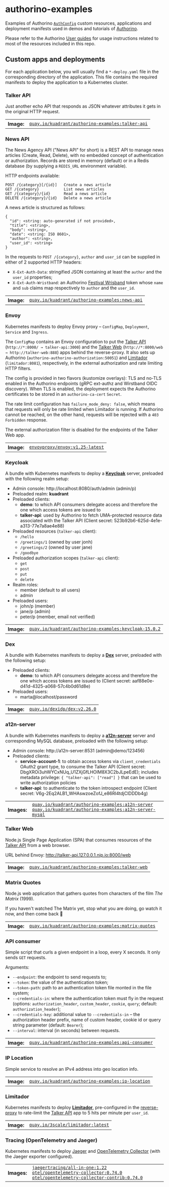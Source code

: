 # authorino-examples

Examples of Authorino [`AuthConfig`](https://github.com/kuadrant/authorino/blob/docs/architecture.md#the-authorino-authconfig-custom-resource-definition-crd) custom resources, applications and deployment manifests used in demos and tutorials of [Authorino](https://github.com/kuadrant/authorino).

Please refer to the Authorino [User guides](https://github.com/kuadrant/authorino/blob/main/docs/user-guides.md) for usage instructions related to most of the resources included in this repo.

## Custom apps and deployments

For each application below, you will usually find a `*-deploy.yaml` file in the corresponding directory of the application. This file contains the required manifests to deploy the application to a Kubernetes cluster.

### Talker API

Just another echo API that responds as JSON whatever attributes it gets in the original HTTP request.

<table>
 <tbody>
    <tr>
      <th>Image:</th>
      <td><a href="https://quay.io/kuadrant/authorino-examples:talker-api"><code>quay.io/kuadrant/authorino-examples:talker-api</code></a></td>
    </tr>
  </tbody>
</table>

### News API

The News Agency API ("News API" for short) is a REST API to manage news articles (Create, Read, Delete), with no embedded concept of authentication or authorization. Records are stored in memory (default) or in a Redis database (by supplying a `REDIS_URL` environment variable).

HTTP endpoints available:
```
POST /{category}[/{id}]   Create a news article
GET /{category}           List news articles
GET /{category}/{id}      Read a news article
DELETE /{category}/{id}   Delete a news article
```

A news article is structured as follows:

```jsonc
{
  "id": <string: auto-generated if not provided>,
  "title": <string>,
  "body": <string>,
  "date": <string: ISO 8601>,
  "author": <string>,
  "user_id": <string>
}
```

In the requests to `POST /{category}`, `author` and `user_id` can be supplied in either of 2 supported HTTP headers:
- `X-Ext-Auth-Data`: stringified JSON containing at least the `author` and the `user_id` properties;
- `X-Ext-Auth-Wristband`: an Authorino [Festival Wrisband](https://github.com/Kuadrant/authorino/blob/main/docs/features.md#festival-wristband-tokens-responsewristband) token whose `name` and `sub` claims map respectively to `author` and the `user_id`.

<table>
 <tbody>
    <tr>
      <th>Image:</th>
      <td><a href="https://quay.io/kuadrant/authorino-examples:news-api"><code>quay.io/kuadrant/authorino-examples:news-api</code></a></td>
    </tr>
  </tbody>
</table>

### Envoy

Kubernetes manifests to deploy Envoy proxy – `ConfigMap`, `Deployment`, `Service` and `Ingress`.

The `ConfigMap` contains an Envoy configuration to put the [Talker API](#talker-api) (`http://*:8000/ → talker-api:3000`) and the [Talker Web](talker-web) (`http://*:8000/web → http://talker-web:888`) apps behind the reverse-proxy. It also sets up Authorino (`authorino-authorino-authorization:50051`) and [Limitador](#limitador) (`limitador:8081`), respectively, in the external authorization and rate limiting HTTP filters.

The config is provided in two flavors (kustomize overlays): TLS and no-TLS enabled in the Authorino endpoints (gRPC ext-authz and Wirstband OIDC discovery). When TLS is enabled, the deployment expects the Authorino certificates to be stored in an `authorino-ca-cert` `Secret`.

The rate limit configuration has `failure_mode_deny: false`, which means that requests will only be rate limited when Limitador is running. If Authorino cannot be reached, on the other hand, requests will be rejected with a `403 Forbidden` response.

The external authorization filter is disabled for the endpoints of the Talker Web app.

<table>
 <tbody>
    <tr>
      <th>Image:</th>
      <td><a href="https://hub.docker.com/r/envoyproxy/envoy/tags/?page=1&name=v1.25-latest"><code>envoyproxy/envoy:v1.25-latest</code></a></td>
    </tr>
  </tbody>
</table>

### Keycloak

A bundle with Kubernetes manifests to deploy a [**Keycloak**](https://www.keycloak.org) server, preloaded with the following realm setup:<br/>
- Admin console: http://localhost:8080/auth/admin (admin/p)
- Preloaded realm: **kuadrant**
- Preloaded clients:
  - **demo**: to which API consumers delegate access and therefore the one which access tokens are issued to
  - **talker-api**: used by Authorino to fetch UMA-protected resource data associated with the Talker API (Client secret: 523b92b6-625d-4e1e-a313-77e7a8ae4e88)
- Preloaded resources (`talker-api` client):
  - `/hello`
  - `/greetings/1` (owned by user jonh)
  - `/greetings/2` (owned by user jane)
  - `/goodbye`
- Preloaded authorization scopes (`talker-api` client):
  - `get`
  - `post`
  - `put`
  - `delete`
- Realm roles:
  - member (default to all users)
  - admin
- Preloaded users:
  - john/p (member)
  - jane/p (admin)
  - peter/p (member, email not verified)

<table>
 <tbody>
    <tr>
      <th>Image:</th>
      <td><a href="quay.io/kuadrant/authorino-examples:keycloak-15.0.2"><code>quay.io/kuadrant/authorino-examples:keycloak-15.0.2</code></a></td>
    </tr>
  </tbody>
</table>

### Dex

A bundle with Kubernetes manifests to deploy a [**Dex**](https://dexidp.io) server, preloaded with the following setup:<br/>
- Preloaded clients:<br/>
  - **demo**: to which API consumers delegate access and therefore the one which access tokens are issued to (Client secret: aaf88e0e-d41d-4325-a068-57c4b0d61d8e)
- Preloaded users:<br/>
  - marta@localhost/password

<table>
 <tbody>
    <tr>
      <th>Image:</th>
      <td><a href="https://quay.io/dexidp/dex:v2.26.0"><code>quay.io/dexidp/dex:v2.26.0</code></a></td>
    </tr>
  </tbody>
</table>

### a12n-server

A bundle with Kubernetes manifests to deploy a [**a12n-server**](https://github.com/curveball/a12n-server) server and corresponding MySQL database, preloaded with the following setup:<br/>
- Admin console: http://a12n-server:8531 (admin@demo/123456)
- Preloaded clients:<br/>
  - **service-account-1**: to obtain access tokens via `client_credentials` OAuth2 grant type, to consume the Talker API (Client secret: DbgXROi3uhWYCxNUq_U1ZXjGfLHOIM8X3C2bJLpeEdE); includes metadata privilege: `{ "talker-api": ["read"] }` that can be used to write authorization policies
  - **talker-api**: to authenticate to the token introspect endpoint (Client secret: V6g-2Eq2ALB1_WHAswzoeZofJ_e86RI4tdjClDDDb4g)

<table>
 <tbody>
    <tr>
      <th>Images:</th>
      <td>
        <a href="https://quay.io/kuadrant/authorino-examples:a12n-server"><code>quay.io/kuadrant/authorino-examples:a12n-server</code></a><br/>
        <a href="https://quay.io/kuadrant/authorino-examples:a12n-server-mysql"><code>quay.io/kuadrant/authorino-examples:a12n-server-mysql</code></a>
      </td>
    </tr>
  </tbody>
</table>

### Talker Web

Node.js Single Page Application (SPA) that consumes resources of the [Talker API](#talker-api) from a web browser.

URL behind Envoy: http://talker-api.127.0.0.1.nip.io:8000/web

<table>
 <tbody>
    <tr>
      <th>Image:</th>
      <td><a href="https://quay.io/kuadrant/authorino-examples:talker-web"><code>quay.io/kuadrant/authorino-examples:talker-web</code></a></td>
    </tr>
  </tbody>
</table>

### Matrix Quotes

Node.js web application that gathers quotes from characters of the film _The Matrix_ (1999).

If you haven't watched The Matrix yet, stop what you are doing, go watch it now, and then come back 🙂

<table>
 <tbody>
    <tr>
      <th>Image:</th>
      <td><a href="https://quay.io/kuadrant/authorino-examples:matrix-quotes"><code>quay.io/kuadrant/authorino-examples:matrix-quotes</code></a></td>
    </tr>
  </tbody>
</table>

### API consumer

Simple script that curls a given endpoint in a loop, every X seconds. It only sends `GET` requests.

Arguments:
- `--endpoint`: the endpoint to send requests to;
- `--token`: the value of the authentication token;
- `--token-path`: path to an authentication token file monted in the file system;
- `--credentials-in`: where the authentication token must fly in the request (options: `authorization_header`, `custom_header`, `cookie`, `query`; default: `authorization_header`);
- `--credentials-key`: additional value to `--credentials-in` – the authorization header prefix, name of custom header, cookie id or query string parameter (default: `Bearer`);
- `--interval`: interval (in seconds) between requests.

<table>
 <tbody>
    <tr>
      <th>Image:</th>
      <td><a href="https://quay.io/kuadrant/authorino-examples:api-consumer"><code>quay.io/kuadrant/authorino-examples:api-consumer</code></a></td>
    </tr>
  </tbody>
</table>

### IP Location

Simple service to resolve an IPv4 address into geo location info.

<table>
 <tbody>
    <tr>
      <th>Image:</th>
      <td><a href="https://quay.io/kuadrant/authorino-examples:ip-location"><code>quay.io/kuadrant/authorino-examples:ip-location</code></a></td>
    </tr>
  </tbody>
</table>

### Limitador

Kubernetes manifests to deploy [**Limitador**](https://github.com/kuadrant/limitador), pre-configured in the [reverse-proxy](#envoy) to rate-limit the [Talker API](#talker-api) app to 5 hits per minute per `user_id`.

<table>
 <tbody>
    <tr>
      <th>Image:</th>
      <td><a href="https://quay.io/3scale/limitador:latest"><code>quay.io/3scale/limitador:latest</code></a></td>
    </tr>
  </tbody>
</table>

### Tracing (OpenTelemetry and Jaeger)

Kubernetes manifests to deploy [Jaeger](https://www.jaegertracing.io/) and [OpenTelemetry Collector](https://opentelemetry.io/docs/collector/) (with the Jaeger exporter configured).

<table>
 <tbody>
    <tr>
      <th>Images:</th>
      <td>
        <a href="https://hub.docker.com/r/jaegertracing/all-in-one/tags/?page=1&name=1.22"><code>jaegertracing/all-in-one:1.22</code></a><br/>
        <a href="https://hub.docker.com/r/otel/opentelemetry-collector/tags/?page=1&name=0.74.0"><code>otel/opentelemetry-collector:0.74.0</code></a>
        <a href="https://hub.docker.com/r/otel/opentelemetry-collector-contrib/tags/?page=1&name=0.74.0"><code>otel/opentelemetry-collector-contrib:0.74.0</code></a>
      </td>
    </tr>
  </tbody>
</table>
